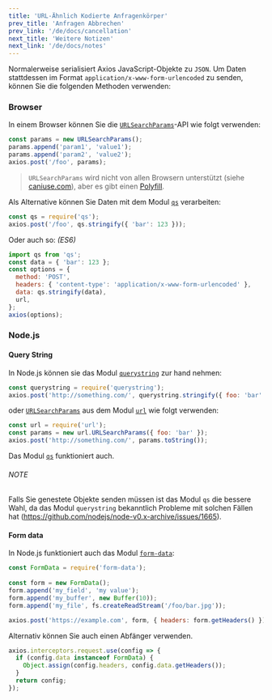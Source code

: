 ```yaml
---
title: 'URL-Ähnlich Kodierte Anfragenkörper'
prev_title: 'Anfragen Abbrechen'
prev_link: '/de/docs/cancellation'
next_title: 'Weitere Notizen'
next_link: '/de/docs/notes'
---
```


Normalerweise serialisiert Axios JavaScript-Objekte zu `JSON`. Um Daten stattdessen im Format `application/x-www-form-urlencoded` zu senden, können Sie die folgenden Methoden verwenden:

### Browser

In einem Browser können Sie die [`URLSearchParams`](https://developer.mozilla.org/en-US/docs/Web/API/URLSearchParams)-API wie folgt verwenden:

```js
const params = new URLSearchParams();
params.append('param1', 'value1');
params.append('param2', 'value2');
axios.post('/foo', params);
```

> `URLSearchParams` wird nicht von allen Browsern unterstützt (siehe [caniuse.com](http://www.caniuse.com/#feat=urlsearchparams)), aber es gibt einen [Polyfill](https://github.com/WebReflection/url-search-params).

Als Alternative können Sie Daten mit dem Modul [`qs`](https://github.com/ljharb/qs) verarbeiten:

```js
const qs = require('qs');
axios.post('/foo', qs.stringify({ 'bar': 123 }));
```

Oder auch so: *(ES6)*

```js
import qs from 'qs';
const data = { 'bar': 123 };
const options = {
  method: 'POST',
  headers: { 'content-type': 'application/x-www-form-urlencoded' },
  data: qs.stringify(data),
  url,
};
axios(options);
```

### Node.js

#### Query String

In Node.js können sie das Modul [`querystring`](https://nodejs.org/api/querystring.html) zur hand nehmen:

```js
const querystring = require('querystring');
axios.post('http://something.com/', querystring.stringify({ foo: 'bar' }));
```

oder [`URLSearchParams`](https://nodejs.org/api/url.html#url_class_urlsearchparams) aus dem Modul [`url`](https://nodejs.org/api/url.html) wie folgt verwenden:

```js
const url = require('url');
const params = new url.URLSearchParams({ foo: 'bar' });
axios.post('http://something.com/', params.toString());
```

Das Modul [`qs`](https://github.com/ljharb/qs) funktioniert auch.

###### NOTE
Falls Sie genestete Objekte senden müssen ist das Modul `qs` die bessere Wahl, da das Modul `querystring` bekanntlich Probleme mit solchen Fällen hat (https://github.com/nodejs/node-v0.x-archive/issues/1665).

#### Form data

In Node.js funktioniert auch das Modul [`form-data`](https://github.com/form-data/form-data):

```js
const FormData = require('form-data');
 
const form = new FormData();
form.append('my_field', 'my value');
form.append('my_buffer', new Buffer(10));
form.append('my_file', fs.createReadStream('/foo/bar.jpg'));

axios.post('https://example.com', form, { headers: form.getHeaders() })
```

Alternativ können Sie auch einen Abfänger verwenden.

```js
axios.interceptors.request.use(config => {
  if (config.data instanceof FormData) {
    Object.assign(config.headers, config.data.getHeaders());
  }
  return config;
});
```
